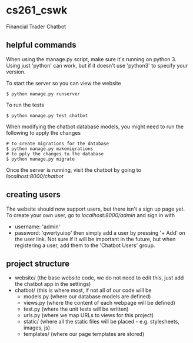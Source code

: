 # cs261_cswk
Financial Trader Chatbot

## helpful commands

When using the manage.py script, make sure it's running on python 3. Using just 'python'
can work, but if it doesn't use 'python3' to specify your version.

To start the server so you can view the website
```
$ python manage.py runserver 
```

To run the tests
```
$ python manage.py test chatbot 
```

When modifying the chatbot database models, you might need to run the following to apply the changes
```
# to create migrations for the database
$ python manage.py makemigrations
# to pply the changes to the database
$ python manage.py migrate
```

Once the server is running, visit the chatbot by going to _localhost:8000/chatbot_

## creating users

The website should now support users, but there isn't a sign up page yet. To create your own user,
go to _localhost:8000/admin_ and sign in with
- username: 'admin'
- password: 'qwertyuiop'
then simply add a user by pressing '+ Add' on the user link. Not sure if it will be important in the future, but when registering a user, add them to the 'Chatbot Users' group.

## project structure

- website/ (the base website code, we do not need to edit this, just add the chatbot app in the settings)
- chatbot/ (this is where most, if not all of our code will be
   - models.py (where our database models are defined)
   - views.py  (where the content of each webpage will be defined)
   - test.py   (where the unit tests will be written)
   - urls.py   (where we map URLs to views for this project)
   - static/   (where all the static files will be placed - e.g. stylesheets, images, js)
   - templates/ (where our page templates are stored)

